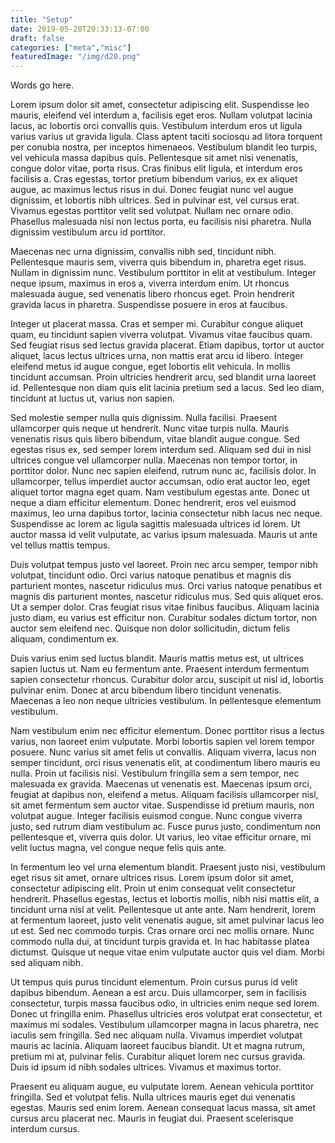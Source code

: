 ```yaml
---
title: "Setup"
date: 2019-05-20T20:33:13-07:00
draft: false
categories: ["meta","misc"]
featuredImage: "/img/d20.png"
---
```


Words go here.

Lorem ipsum dolor sit amet, consectetur adipiscing elit. Suspendisse leo mauris, eleifend vel interdum a, facilisis eget eros. Nullam volutpat lacinia lacus, ac lobortis orci convallis quis. Vestibulum interdum eros ut ligula varius varius ut gravida ligula. Class aptent taciti sociosqu ad litora torquent per conubia nostra, per inceptos himenaeos. Vestibulum blandit leo turpis, vel vehicula massa dapibus quis. Pellentesque sit amet nisi venenatis, congue dolor vitae, porta risus. Cras finibus elit ligula, et interdum eros facilisis a. Cras egestas, tortor pretium bibendum varius, ex ex aliquet augue, ac maximus lectus risus in dui. Donec feugiat nunc vel augue dignissim, et lobortis nibh ultrices. Sed in pulvinar est, vel cursus erat. Vivamus egestas porttitor velit sed volutpat. Nullam nec ornare odio. Phasellus malesuada nisi non lectus porta, eu facilisis nisi pharetra. Nulla dignissim vestibulum arcu id porttitor.

Maecenas nec urna dignissim, convallis nibh sed, tincidunt nibh. Pellentesque mauris sem, viverra quis bibendum in, pharetra eget risus. Nullam in dignissim nunc. Vestibulum porttitor in elit at vestibulum. Integer neque ipsum, maximus in eros a, viverra interdum enim. Ut rhoncus malesuada augue, sed venenatis libero rhoncus eget. Proin hendrerit gravida lacus in pharetra. Suspendisse posuere in eros at faucibus.

Integer ut placerat massa. Cras et semper mi. Curabitur congue aliquet quam, eu tincidunt sapien viverra volutpat. Vivamus vitae faucibus quam. Sed feugiat risus sed lectus gravida placerat. Etiam dapibus, tortor ut auctor aliquet, lacus lectus ultrices urna, non mattis erat arcu id libero. Integer eleifend metus id augue congue, eget lobortis elit vehicula. In mollis tincidunt accumsan. Proin ultricies hendrerit arcu, sed blandit urna laoreet id. Pellentesque non diam quis elit lacinia pretium sed a lacus. Sed leo diam, tincidunt at luctus ut, varius non sapien.

Sed molestie semper nulla quis dignissim. Nulla facilisi. Praesent ullamcorper quis neque ut hendrerit. Nunc vitae turpis nulla. Mauris venenatis risus quis libero bibendum, vitae blandit augue congue. Sed egestas risus ex, sed semper lorem interdum sed. Aliquam sed dui in nisl ultrices congue vel ullamcorper nulla. Maecenas non tempor tortor, in porttitor dolor. Nunc nec sapien eleifend, rutrum nunc ac, facilisis dolor. In ullamcorper, tellus imperdiet auctor accumsan, odio erat auctor leo, eget aliquet tortor magna eget quam. Nam vestibulum egestas ante. Donec ut neque a diam efficitur elementum. Donec hendrerit, eros vel euismod maximus, leo urna dapibus tortor, lacinia consectetur nibh lacus nec neque. Suspendisse ac lorem ac ligula sagittis malesuada ultrices id lorem. Ut auctor massa id velit vulputate, ac varius ipsum malesuada. Mauris ut ante vel tellus mattis tempus.

Duis volutpat tempus justo vel laoreet. Proin nec arcu semper, tempor nibh volutpat, tincidunt odio. Orci varius natoque penatibus et magnis dis parturient montes, nascetur ridiculus mus. Orci varius natoque penatibus et magnis dis parturient montes, nascetur ridiculus mus. Sed quis aliquet eros. Ut a semper dolor. Cras feugiat risus vitae finibus faucibus. Aliquam lacinia justo diam, eu varius est efficitur non. Curabitur sodales dictum tortor, non auctor sem eleifend nec. Quisque non dolor sollicitudin, dictum felis aliquam, condimentum ex.

Duis varius enim sed luctus blandit. Mauris mattis metus est, ut ultrices sapien luctus ut. Nam eu fermentum ante. Praesent interdum fermentum sapien consectetur rhoncus. Curabitur dolor arcu, suscipit ut nisl id, lobortis pulvinar enim. Donec at arcu bibendum libero tincidunt venenatis. Maecenas a leo non neque ultricies vestibulum. In pellentesque elementum vestibulum.

Nam vestibulum enim nec efficitur elementum. Donec porttitor risus a lectus varius, non laoreet enim vulputate. Morbi lobortis sapien vel lorem tempor posuere. Nunc varius sit amet felis ut convallis. Aliquam viverra, lacus non semper tincidunt, orci risus venenatis elit, at condimentum libero mauris eu nulla. Proin ut facilisis nisi. Vestibulum fringilla sem a sem tempor, nec malesuada ex gravida. Maecenas ut venenatis est. Maecenas ipsum orci, feugiat at dapibus non, eleifend a metus. Aliquam facilisis ullamcorper nisl, sit amet fermentum sem auctor vitae. Suspendisse id pretium mauris, non volutpat augue. Integer facilisis euismod congue. Nunc congue viverra justo, sed rutrum diam vestibulum ac. Fusce purus justo, condimentum non pellentesque et, viverra quis dolor. Ut varius, leo vitae efficitur ornare, mi velit luctus magna, vel congue neque felis quis ante.

In fermentum leo vel urna elementum blandit. Praesent justo nisi, vestibulum eget risus sit amet, ornare ultrices risus. Lorem ipsum dolor sit amet, consectetur adipiscing elit. Proin ut enim consequat velit consectetur hendrerit. Phasellus egestas, lectus et lobortis mollis, nibh nisi mattis elit, a tincidunt urna nisl at velit. Pellentesque ut ante ante. Nam hendrerit, lorem at fermentum laoreet, justo velit venenatis augue, sit amet pulvinar lacus leo ut est. Sed nec commodo turpis. Cras ornare orci nec mollis ornare. Nunc commodo nulla dui, at tincidunt turpis gravida et. In hac habitasse platea dictumst. Quisque ut neque vitae enim vulputate auctor quis vel diam. Morbi sed aliquam nibh.

Ut tempus quis purus tincidunt elementum. Proin cursus purus id velit dapibus bibendum. Aenean a est arcu. Duis ullamcorper, sem in facilisis consectetur, turpis massa faucibus odio, in ultricies enim neque sed lorem. Donec ut fringilla enim. Phasellus ultricies eros volutpat erat consectetur, et maximus mi sodales. Vestibulum ullamcorper magna in lacus pharetra, nec iaculis sem fringilla. Sed nec aliquam nulla. Vivamus imperdiet volutpat mauris ac lacinia. Aliquam laoreet faucibus blandit. Ut et magna rutrum, pretium mi at, pulvinar felis. Curabitur aliquet lorem nec cursus gravida. Duis id ipsum id nibh sodales ultrices. Vivamus et maximus tortor.

Praesent eu aliquam augue, eu vulputate lorem. Aenean vehicula porttitor fringilla. Sed et volutpat felis. Nulla ultrices mauris eget dui venenatis egestas. Mauris sed enim lorem. Aenean consequat lacus massa, sit amet cursus arcu placerat nec. Mauris in feugiat dui. Praesent scelerisque interdum cursus.